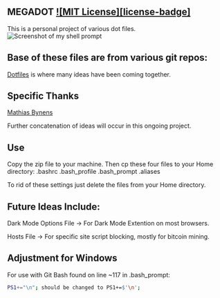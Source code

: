 ## MEGADOT [![MIT License][license-badge]](LICENSE.md)
This is a personal project of various dot files.
![Screenshot of my shell prompt](https://github.com/Quamor/megadot/blob/master/bashstyle.png?raw=true)


## Base of these files are from various git repos:

[Dotfiles](https://dotfiles.github.io/)  is where many ideas have been coming together.

## Specific Thanks
[Mathias Bynens](https://github.com/mathiasbynens/dotfiles)

Further concatenation of ideas will occur in this ongoing project.

## Use
Copy the zip file to your machine.  Then cp these four files to your Home directory:
	.bashrc
	.bash_profile
	.bash_prompt
	.aliases

To rid of these settings just delete the files from your Home directory.

## Future Ideas Include:

Dark Mode Options File -> For Dark Mode Extention on most browsers.

Hosts File -> For specific site script blocking, mostly for bitcoin mining.

## Adjustment for Windows
For use with Git Bash found on line ~117 in .bash_prompt:

```bash
PS1+="\n"; should be changed to PS1+=$'\n';
```
